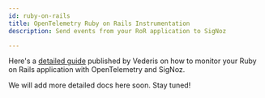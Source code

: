 ```yaml
---
id: ruby-on-rails
title: OpenTelemetry Ruby on Rails Instrumentation
description: Send events from your RoR application to SigNoz

---
```


Here's a <a href = "https://medium.com/@leunardus.vederis714/monitor-your-ruby-on-rails-app-using-signoz-opentelemetry-b59578f3b252" rel="noopener noreferrer nofollow" target="_blank" >detailed guide</a> published by Vederis on how to monitor your Ruby on Rails application with OpenTelemetry and SigNoz.

We will add more detailed docs here soon. Stay tuned!